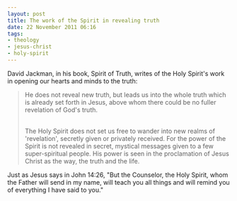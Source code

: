 ```yaml
---
layout: post
title: The work of the Spirit in revealing truth
date: 22 November 2011 06:16
tags:
- theology
- jesus-christ
- holy-spirit
---
```

David Jackman, in his book, Spirit of Truth, writes of the Holy Spirit's work in opening our hearts and minds to the truth:

<blockquote>
He does not reveal new truth, but leads us into the whole truth which is already set forth in Jesus, above whom there could be no fuller revelation of God's truth.<br><br>

The Holy Spirit does not set us free to wander into new realms of 'revelation', secretly given or privately received. For the power of the Spirit is not revealed in secret, mystical messages given to a few super-spiritual people. His power is seen in the proclamation of Jesus Christ as the way, the truth and the life.
</blockquote>

Just as Jesus says in John 14:26, "But the Counselor, the Holy Spirit, whom the Father will send in my name, will teach you all things and will remind you of everything I have said to you."
